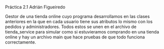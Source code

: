 Práctica 2.1
Adrián Figueiredo

Gestor de una tienda online cuyo programa desarrollamos en las clases anteriores en la que en cada usuario tiene sus atributos lo mismo con los pedidos y administradores.
Todos estos se unen en el archivo de tienda_service para simular como si estuvieramos comprando en una tienda online y hay un archivo main que hace pruebas de que todo funciona correctamente. 
